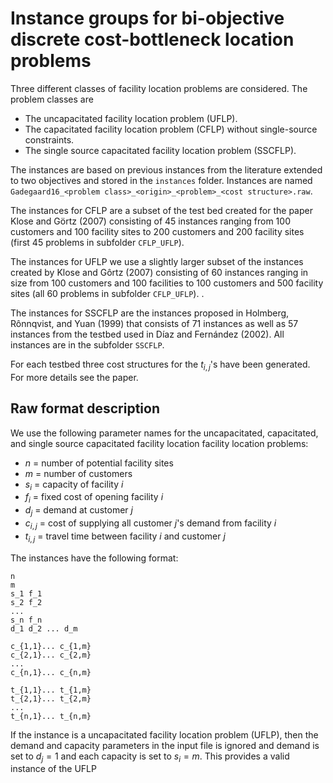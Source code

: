 # Instance groups for bi-objective discrete cost-bottleneck location problems 

Three different classes of facility location problems are considered. The problem classes are 

* The uncapacitated facility location problem (UFLP).
* The capacitated facility location problem (CFLP) without single-source constraints.
* The single source capacitated facility location problem (SSCFLP).

The instances are based on previous instances from the literature extended to two objectives and
stored in the `instances` folder. Instances are named `Gadegaard16_<problem
class>_<origin>_<problem>_<cost structure>.raw`.

The instances for CFLP are a subset of the test bed created for the paper Klose and Görtz (2007)
consisting of 45 instances ranging from 100 customers and 100 facility sites to 200 customers and
200 facility sites (first 45 problems in subfolder `CFLP_UFLP`). 

The instances for UFLP we use a slightly larger subset of the instances created by Klose and Gôrtz
(2007) consisting of 60 instances ranging in size from 100 customers and 100 facilities to 100
customers and 500 facility sites (all 60 problems in subfolder `CFLP_UFLP`). .

The instances for SSCFLP are the instances proposed in Holmberg, Rônnqvist,
and Yuan (1999) that consists of 71 instances as well as 57 instances from the testbed used
in Díaz and Fernández (2002). All instances are in the subfolder `SSCFLP`.

For each testbed three cost structures for the $t_{i,j}$'s have been generated. For more details see
the paper.


## Raw format description

We use the following parameter names for the uncapacitated, capacitated,
and single source capacitated facility location facility location problems:

* $n$ = number of potential facility sites
* $m$ = number of customers
* $s_i$ = capacity of facility $i$
* $f_i$ = fixed cost of opening facility $i$
* $d_j$ = demand at customer $j$
* $c_{i,j}$ = cost of supplying all customer $j$'s demand from facility $i$
* $t_{i,j}$ = travel time between facility $i$ and customer $j$

The instances have the following format:

```
n 
m 
s_1 f_1
s_2 f_2
...
s_n f_n
d_1 d_2 ... d_m

c_{1,1}... c_{1,m}
c_{2,1}... c_{2,m}
...
c_{n,1}... c_{n,m}

t_{1,1}... t_{1,m}
t_{2,1}... t_{2,m}
...
t_{n,1}... t_{n,m}
```

If the instance is a uncapacitated facility location problem (UFLP), then the demand and capacity parameters in the input file is ignored and demand is set to $d_j = 1$ and each capacity is set to $s_i = m$. This provides a valid instance of the UFLP
